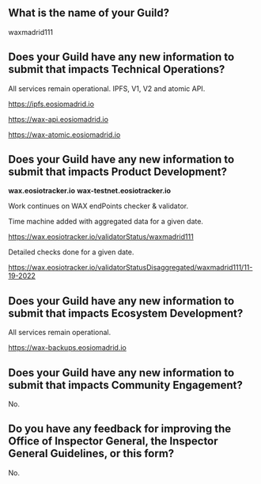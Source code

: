 ## What is the name of your Guild?

waxmadrid111

## Does your Guild have any new information to submit that impacts Technical Operations?

All services remain operational. IPFS, V1, V2 and atomic API.

https://ipfs.eosiomadrid.io

https://wax-api.eosiomadrid.io

https://wax-atomic.eosiomadrid.io


## Does your Guild have any new information to submit that impacts Product Development?

**wax.eosiotracker.io**
**wax-testnet.eosiotracker.io**

Work continues on WAX endPoints checker & validator. 

Time machine added with aggregated data for a given date.

https://wax.eosiotracker.io/validatorStatus/waxmadrid111


Detailed checks done for a given date.

https://wax.eosiotracker.io/validatorStatusDisaggregated/waxmadrid111/11-19-2022



## Does your Guild have any new information to submit that impacts Ecosystem Development?

All services remain operational.

https://wax-backups.eosiomadrid.io



## Does your Guild have any new information to submit that impacts Community Engagement?

No.

## Do you have any feedback for improving the Office of Inspector General, the Inspector General Guidelines, or this form?

No.
